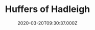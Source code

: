 ---
date: 2020-03-20T09:30:37.000Z
title: Huffers of Hadleigh
latitude: 52.044768970680046
longitude: 0.9528065517153052
category: checkin
---